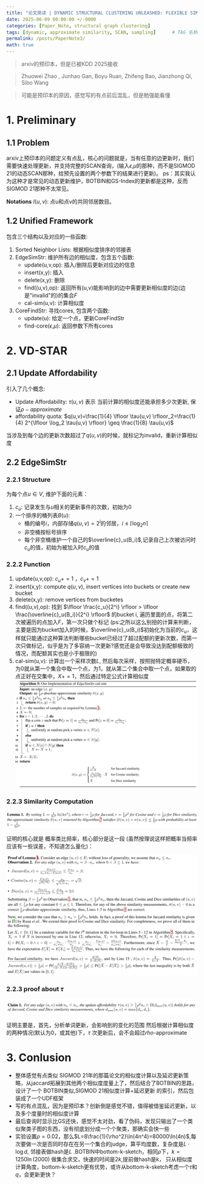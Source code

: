 ```yaml
---
title: "论文简读 | DYNAMIC STRUCTURAL CLUSTERING UNLEASHED: FLEXIBLE SIMILARITIES, VERSATILE UPDATES AND FOR ALL PARAMETERS "
date: 2025-06-09 00:00:00 +/-0000
categories: [Paper_Note, structural graph clustering]
tags: [dynamic, approximate similarity, SCAN, sampling]      # TAG 名称应始终小写
permalink: /posts/PaperNote3/
math: true
---
```


> arxiv的预印本，但是已被KDD 2025接收

> Zhuowei Zhao , Junhao Gan, Boyu Ruan, Zhifeng Bao, Jianzhong Qi, Sibo Wang

> 可能是预印本的原因，感觉写的有点前后混乱，但是勉强能看懂
# 1. Preliminary

## 1.1 Problem
arxiv上预印本的问题定义有点乱，核心的问题就是，当有任意的边更新时，我们需要快速处理更新，并支持完整的SCAN查询，\(输入$\epsilon$,$\mu$的那种，而不是SIGMOD 21的动态SCAN那种，给预先设置的两个参数下的结果进行更新\)。 ps：其实我认为这种才是常见的动态更新维护，BOTBIN和GS-Index的更新都是这种，反而SIGMOD 21那种不太常见。

**Notations**
$I(u,v)$: 点u和点v的共同邻居数目。

## 1.2 Unified Framework
包含三个结构以及对应的一些函数:
1. Sorted Neighbor Lists: 根据相似度排序的邻接表
2. EdgeSimStr: 维护所有边的相似度，包含五个函数: 
   - update\(u,v,op\): 插入/删除后更新对应边的信息
   - insert\(x,y\): 插入
   - delete\(x,y\): 删除
   - find\(\(u,v\),op\): 返回所有\(u,v\)能影响到的边中需要更新相似度的边\(边是"invalid"的\)的集合$F$
   - cal-sim\(u,v\): 计算相似度
3. CoreFindStr: 寻找cores, 包含两个函数:
   - update\(u\): 给定一个点，更新CoreFindStr
   - find-core\($\epsilon$,$\mu$\): 返回参数下所有cores

# 2. VD-STAR

## 2.1 Update Affordability

引入了几个概念:
- Update Affordability: $\tau(u,v)$ 表示 当前计算的相似度还能承担多少次更新, 保证$\rho-approximate$
- affordability quota: $q(u,v)=\frac{1}{4} \lfloor \tau(u,v) \rfloor_2=\frac{1}{4} 2^{\lfloor \log_2 \tau(u,v) \rfloor} \geq \frac{1}{8} \tau(u,v)$

当涉及到每个边的更新次数超过了$q(u,v)$的时候，就标记为invalid，重新计算相似度

## 2.2 EdgeSimStr

### 2.2.1 Structure
为每个点$u\in V$, 维护下面的元素：
1. $c_u$: 记录发生与$u$相关的更新事件的次数，初始为0
2. 一个排序的桶列表$B(u)$:
   - 桶的编号$i$，内部存储$q(u,v)=2^i$的邻居，$i\leq \lceil \log_2 n \rceil$
   - 非空桶按标号排序
   - 每个非空桶维护一个自己的$\overline{c}_u(B_i)$,记录自己上次被访问时$c_u$的值，初始为被加入时$c_u$的值

### 2.2.2 Function
1. update\(u,v,op\): $c_u +=1$ ，$c_v +=1$
2. insert\(x,y\): compute $q(u,v)$, insert vertices into buckets or create new bucket
3. delete\(x,y\): remove vertices from bucketes
4. find\(\(u,v\),op\): 找到 $\lfloor \frac{c_u}{2^i} \rfloor > \lfloor \frac{\overline{c}_u(B_i)}{2^i} \rfloor$ 的bucket i, 遍历里面的点，将第二次被遍历的点加入$F$，第一次只做个标记 \(ps:之所以这么别扭的计算来判断，主要是因为bucket加入的时候，$\overline{c}_u(B_i)$初始化为当前的$c_u$，这样就只能通过这种算法判断哪些bucket已经过了超过配额的更新次数，而第一次只做标记，似乎是为了多容纳一次更新?感觉还是会导致没达到配额极致的情况，而配额其实也是小于极限的\)
5. cal-sim\(u,v\): 计算出一个采样次数$L$, 然后每次采样，按照抛特定概率硬币，为0就从第一个集合中取一个点，为1，就从第二个集合中取一个点，如果取的点正好在交集中，$X+=1$，然后通过特定公式计算相似度
![img](/assets/figures4post/2025_06_12_1.png)

### 2.2.3 Similarity Computation
![img](/assets/figures4post/2025_06_12_0.png)

证明的核心就是 概率类比频率，核心部分是这一段 \(虽然按理说这样把概率当频率应该有一些误差，不知道怎么量化\)：

![img](/assets/figures4post/2025_06_12_2.png)

### 2.2.3 proof about $\tau$ 
![img](/assets/figures4post/2025_06_12_3.png)

证明主要是，首先，分析单词更新，会影响到的变化的范围
然后根据计算相似度的两种情况\(默认为0，或其他\)下，$\tau$ 次更新后，会不会超过$rho$-approximate

# 3. Conlusion
- 整体感觉有点类似 SIGMOD 21年的那篇论文的相似度计算以及延迟更新策略，从jaccard拓展到其他两个相似度度量上了，然后结合了BOTBIN的思路，设计了一个 BOTBIN类似,SIGMOD 21相似度计算+延迟更新 的索引，然后包装成了一个UDF框架
- 写的有点混乱，因为是预印本？创新倒是感觉不错，值得被借鉴延迟更新，以及多个度量时的相似度计算
- 最后查询时显示比GS还快，感觉不太对劲，看了伪码，发现只输出了一个类似聚类子图的东西，没有彻底划分成一个个聚类，那确实会快一些
- 实验设置$\rho=0.02$，那么$L=8\frac{1}{\rho^2}\ln(4n^4)=80000\ln(4n)$,每次要做一次是否同时存在在另一个集合的judge，算平均度数，复杂度是$L\cdot \log d$, 邻接表做hash是$L$ .BOTBIN中bottom-k-sketch，相同$\rho$下，$k=1250\ln(2000)$ 做集合求交，快速的时间是$2k$,提前做hash是$k$， 只从相似度计算角度，bottom-k-sketch更有优势，或许从bottom-k-sketch考虑一个$\tau$和$q$，会更新更快？